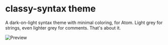 # classy-syntax theme

A dark-on-light syntax theme with minimal coloring, for Atom.
Light grey for strings, even lighter grey for comments.
That's about it.

![Preview](https://raw.githubusercontent.com/mccoyst/classy-syntax/master/screenshot.png)

